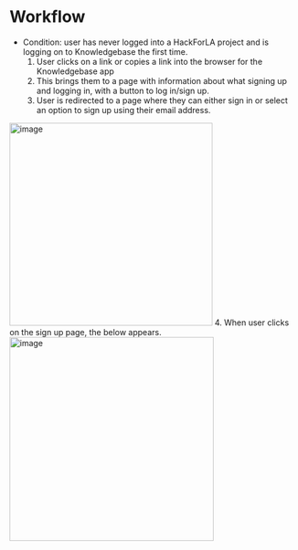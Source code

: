 # Workflow
- Condition: user has never logged into a HackForLA project and is logging on to Knowledgebase the first time.
  1. User clicks on a link or copies a link into the browser for the Knowledgebase app
  2. This brings them to a page with information about what signing up and logging in, with a button to log in/sign up.
  3. User is redirected to a page where they can either sign in or select an option to sign up using their email address.
<img width="355" alt="image" src="https://github.com/hackforla/knowledgebase/assets/32078396/62075d84-c367-4ed9-9ee5-5975e4fc405a">
  4. When user clicks on the sign up page, the below appears.
<img width="357" alt="image" src="https://github.com/hackforla/knowledgebase/assets/32078396/12369b1e-b2d2-496a-a2c0-29ad0d77840e">



